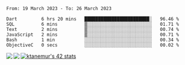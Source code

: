 <!--START_SECTION:waka-->

```text
From: 19 March 2023 - To: 26 March 2023

Dart         6 hrs 20 mins   ████████████████████████░   96.46 %
SQL          6 mins          ▒░░░░░░░░░░░░░░░░░░░░░░░░   01.71 %
Text         2 mins          ▒░░░░░░░░░░░░░░░░░░░░░░░░   00.74 %
JavaScript   2 mins          ▒░░░░░░░░░░░░░░░░░░░░░░░░   00.71 %
Bash         1 min           ░░░░░░░░░░░░░░░░░░░░░░░░░   00.34 %
ObjectiveC   0 secs          ░░░░░░░░░░░░░░░░░░░░░░░░░   00.02 %
```

<!--END_SECTION:waka-->
<a href="https://github.com/anuraghazra/github-readme-stats">
  <img align="left" src="https://github-readme-stats.vercel.app/api?username=Tanesan&count_private=true&show_icons=true" />
<img align="left" src="https://github-readme-stats.vercel.app/api/top-langs/?username=Tanesan" />
</a>

[![ktanemur's 42 stats](https://badge42.vercel.app/api/v2/cl1wslf6s002109l771rng2w8/stats?cursusId=21&coalitionId=62)](https://github.com/JaeSeoKim/badge42)
